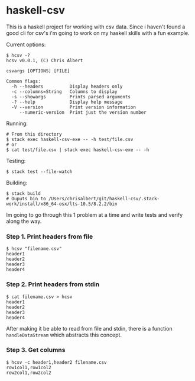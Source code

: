 # haskell-csv

This is a haskell project for working with csv data. Since i haven't found a good cli for csv's i'm going to work on my haskell skills with a fun example.

Current options:
```
$ hcsv -?
hcsv v0.0.1, (C) Chris Albert

csvargs [OPTIONS] [FILE]

Common flags:
  -h --headers          Display headers only
  -c --columns=String   Columns to display
  -s --showargs         Prints parsed arguments
  -? --help             Display help message
  -V --version          Print version information
     --numeric-version  Print just the version number
```

Running: 
```
# From this directory
$ stack exec haskell-csv-exe -- -h test/file.csv
# or
$ cat test/file.csv | stack exec haskell-csv-exe -- -h
```

Testing:
```
$ stack test --file-watch
```

Building:
```
$ stack build
# Ouputs bin to /Users/chrisalbert/git/haskell-csv/.stack-work/install/x86_64-osx/lts-10.5/8.2.2/bin
```

Im going to go through this 1 problem at a time and write tests and verify along the way.

### Step 1. Print headers from file
```
$ hcsv "filename.csv"
header1
header2
header3
header4
```

### Step 2. Print headers from stdin
```
$ cat filename.csv > hcsv
header1
header2
header3
header4
```

After making it be able to read from file and stdin, there is a function `handleDataStream` which abstracts this concept.

### Step 3. Get columns
```
$ hcsv -c header1,header2 filename.csv
row1col1,row1col2
row2col1,row2col2
```
